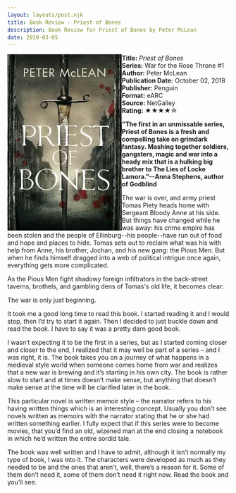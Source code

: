 ```yaml
---
layout: layouts/post.njk
title: Book Review - Priest of Bones
description: Book Review for Priest of Bones by Peter McLean
date: 2019-03-05
---
```

<section class="review__info">

<img loading="lazy" class="movie__poster" src="/static/images/covers/priestofbones.webp" alt="Book Cover for Priest of Bones by Peter McLean" width="260" height="400" align="left">
        
<b>Title:</b> <i>Priest of Bones</i><br>
<b>Series:</b> War for the Rose Throne #1<br>
<b>Author:</b> Peter McLean<br>
<b>Publication Date:</b> October 02, 2018<br>
<b>Publisher:</b> Penguin<br>
<b>Format:</b> eARC<br>
<b>Source:</b> NetGalley<br>
<b>Rating:</b> &#9733;&#9733;&#9733;&#9733;&#9734;
        
<p class="review__description"><b>"The first in an unmissable series, Priest of Bones is a fresh and compelling take on grimdark fantasy. Mashing together soldiers, gangsters, magic and war into a heady mix that is a hulking big brother to The Lies of Locke Lamora."--Anna Stephens, author of Godblind</b></p>
        
<p>The war is over, and army priest Tomas Piety heads home with Sergeant Bloody Anne at his side. But things have changed while he was away: his crime empire has been stolen and the people of Ellinburg--his people--have run out of food and hope and places to hide. Tomas sets out to reclaim what was his with help from Anne, his brother, Jochan, and his new gang: the Pious Men. But when he finds himself dragged into a web of political intrigue once again, everything gets more complicated.</p>

<p>As the Pious Men fight shadowy foreign infiltrators in the back-street taverns, brothels, and gambling dens of Tomas's old life, it becomes clear:</p>

<p>The war is only just beginning.</p>
</section>

<p>It took me a good long time to read this book. I started reading it and I would stop, then I’d try to start it again. Then I decided to just buckle down and read the book. I have to say it was a pretty darn good book.</p>

<p>I wasn’t expecting it to be the first in a series, but as I started coming closer and closer to the end, I realized that it may well be part of a series – and I was right, it is. The book takes you on a journey of what happens in a medieval style world when someone comes home from war and realizes that a new war is brewing and it’s starting in his own city. The book is rather slow to start and at times doesn’t make sense, but anything that doesn’t make sense at the time will be clarified later in the book.</p>

<p>This particular novel is written memoir style – the narrator refers to his having written things which is an interesting concept. Usually you don’t see novels written as memoirs with the narrator stating that he or she had written something earlier. I fully expect that if this series were to become movies, that you’d find an old, wizened man at the end closing a notebook in which he’d written the entire sordid tale.</p>

<p>The book was well written and I have to admit, although it isn’t normally my type of book, I was into it. The characters were developed as much as they needed to be and the ones that aren’t, well, there’s a reason for it. Some of them don’t need it, some of them don’t need it right now. Read the book and you’ll see.</p>